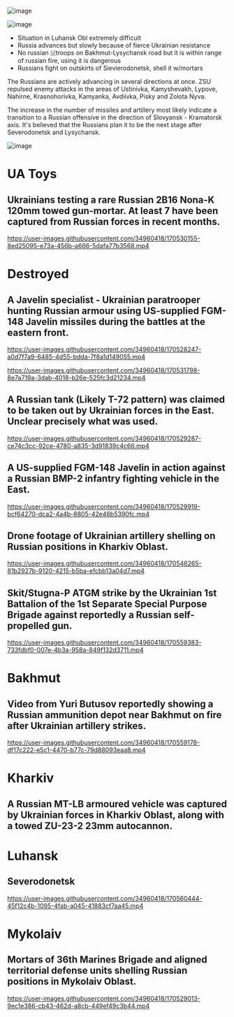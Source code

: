 ![image](https://user-images.githubusercontent.com/34960418/170534672-e3d9d6cb-7bf3-4c11-b8a9-6d3ef6b53236.png)

![image](https://user-images.githubusercontent.com/34960418/170534725-e2cc96dd-8346-412a-93f6-c134020a8d49.png)

- Situation in Luhansk Obl extremely difficult
- Russia advances but slowly because of fierce Ukrainian resistance
- No russian 🇺troops on Bakhmut-Lysychansk road but it is within range of russian  fire, using it is dangerous
- Russians fight on outskirts of Sievierodonetsk, shell it w/mortars

The Russians are actively advancing in several directions at once. ZSU repulsed enemy attacks in the areas of Ustinivka, Kamyshevakh, Lypove, Nahirne, Krasnohorivka, Kamyanka, Avdiivka, Pisky and Zolota Nyva.

The increase in the number of missiles and artillery most likely indicate a transition to a Russian offensive in the direction of Slovyansk - Kramatorsk axis. It's believed that the Russians plan it to be the next stage after Severodonetsk and Lysychansk.

![image](https://user-images.githubusercontent.com/34960418/170533340-55b0c7c9-10c5-45b2-981c-36a5a24511a0.png)



# UA Toys

## Ukrainians testing a rare Russian 2B16 Nona-K 120mm towed gun-mortar. At least 7 have been captured from Russian forces in recent months.

https://user-images.githubusercontent.com/34960418/170530155-8ed25095-e73a-456b-a666-5dafa77b3568.mp4


# Destroyed

## A Javelin specialist - Ukrainian paratrooper hunting Russian armour using US-supplied FGM-148 Javelin missiles during the battles at the eastern front.

https://user-images.githubusercontent.com/34960418/170528247-a0d7f7a9-6485-4d55-bdda-7f8a1d149055.mp4

https://user-images.githubusercontent.com/34960418/170531798-8e7a719a-3dab-4018-b26e-525fc3d21234.mp4


## A Russian tank (Likely T-72 pattern) was claimed to be taken out by Ukrainian forces in the East. Unclear precisely what was used.

https://user-images.githubusercontent.com/34960418/170529287-ce74c3cc-92ce-4780-a835-3d91839c4c66.mp4


## A US-supplied FGM-148 Javelin in action against a Russian BMP-2 infantry fighting vehicle in the East. 

https://user-images.githubusercontent.com/34960418/170529919-bcf64270-dca2-4a4b-8805-42e46b5390fc.mp4


## Drone footage of Ukrainian artillery shelling on Russian positions in Kharkiv Oblast.

https://user-images.githubusercontent.com/34960418/170546265-81b2927b-9120-4215-b5ba-efcbb13a04d7.mp4


## Skit/Stugna-P ATGM strike by the Ukrainian 1st Battalion of the 1st Separate Special Purpose Brigade against reportedly a Russian self-propelled gun.

https://user-images.githubusercontent.com/34960418/170559383-733fdbf0-007e-4b3a-958a-849f132d3711.mp4







# Bakhmut

## Video from Yuri Butusov reportedly showing a Russian ammunition depot near Bakhmut on fire after Ukrainian artillery strikes.

https://user-images.githubusercontent.com/34960418/170559178-df17c222-e5c1-4470-b77c-79d88093eaa8.mp4


# Kharkiv

## A Russian MT-LB armoured vehicle was captured by Ukrainian forces in Kharkiv Oblast, along with a towed ZU-23-2 23mm autocannon.


# Luhansk

## Severodonetsk

https://user-images.githubusercontent.com/34960418/170560444-45f12c4b-1095-4fab-a045-41883cf7aa45.mp4


# Mykolaiv

## Mortars of 36th Marines Brigade and aligned territorial defense units shelling Russian positions in Mykolaiv Oblast. 

https://user-images.githubusercontent.com/34960418/170529013-9ec1e386-cb43-462d-a8cb-449ef49c3b44.mp4

